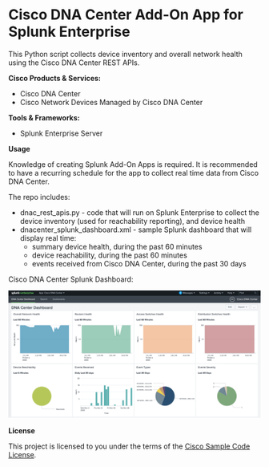# Cisco DNA Center Add-On App for Splunk Enterprise


This Python script collects device inventory and overall network health using the Cisco DNA Center REST APIs.

**Cisco Products & Services:**

- Cisco DNA Center
- Cisco Network Devices Managed by Cisco DNA Center

**Tools & Frameworks:**

- Splunk Enterprise Server

**Usage**

Knowledge of creating Splunk Add-On Apps is required.
It is recommended to have a recurring schedule for the app to collect real time data from Cisco DNA Center.

The repo includes:
 - dnac_rest_apis.py - code that will run on Splunk Enterprise to collect the device inventory (used for reachability
 reporting), and device health
 - dnacenter_splunk_dashboard.xml - sample Splunk dashboard that will display real time:
   - summary device health, during the past 60 minutes
   - device reachability, during the past 60 minutes
   - events received from Cisco DNA Center, during the past 30 days


Cisco DNA Center Splunk Dashboard: 

![Cisco DNA Center Splunk Dashboard](https://github.com/cisco-en-programmability/dnacenter_splunk_add_on_app/blob/master/Cisco_DNA_Center_dashboard.png?raw=true)

**License**

This project is licensed to you under the terms of the [Cisco Sample Code License](./LICENSE).
